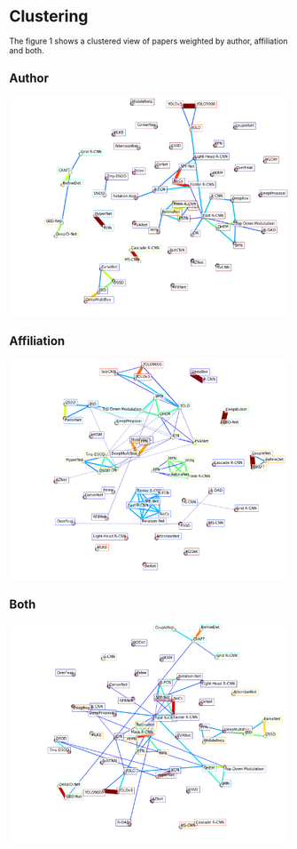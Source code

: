 # Clustering
The figure 1 shows a clustered view of papers weighted by author, affiliation and both.

## Author
![Author](https://github.com/JohnYKiyo/ObjectDetectionSurvey/blob/master/Author.png)


## Affiliation
![Affiliation](https://github.com/JohnYKiyo/ObjectDetectionSurvey/blob/master/Affiliation.png)

## Both
![Affiliation](https://github.com/JohnYKiyo/ObjectDetectionSurvey/blob/master/Mix.png)
